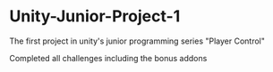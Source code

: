 # Unity-Junior-Project-1
The first project in unity's junior programming series "Player Control"

Completed all challenges including the bonus addons
